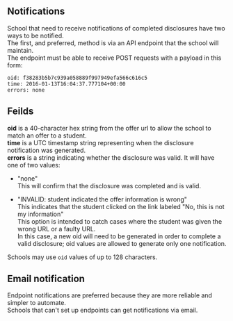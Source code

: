 ## Notifications

School that need to receive notifications of completed disclosures have two ways to be notified.  
The first, and preferred, method is via an API endpoint that the school will maintain.  
The endpoint must be able to receive POST requests with a payload in this form:

```
oid: f38283b5b7c939a058889f997949efa566c616c5  
time: 2016-01-13T16:04:37.777104+00:00  
errors: none
```

## Feilds
**oid** is a 40-character hex string from the offer url to allow the school to match an offer to a student.  
**time** is a UTC timestamp string representing when the disclosure notification was generated.  
**errors** is a string indicating whether the disclosure was valid. It will have one of two values:  

  - "none"  
  This will confirm that the disclosure was completed and is valid.

  - "INVALID: student indicated the offer information is wrong"  
  This indicates that the student clicked on the link labeled "No, this is not my information"  
  This option is intended to catch cases where the student was given the wrong URL or a faulty URL.  
  In this case, a new oid will need to be generated in order to complete a valid disclosure; oid values are allowed to generate only one notification.

Schools may use `oid` values of up to 128 characters.

## Email notification
Endpoint notifications are preferred because they are more reliable and simpler to automate.  
Schools that can't set up endpoints can get notifications via email.

